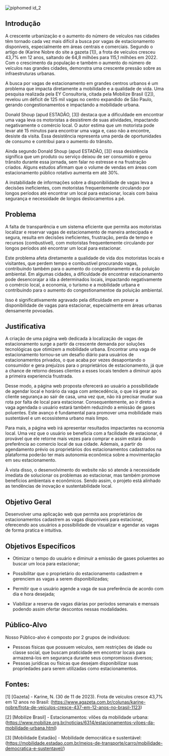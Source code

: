 ![piphomed id_2](https://github.com/user-attachments/assets/21310c63-9570-4f79-bee5-a201a208afd7)


## Introdução

  A crescente urbanização e o aumento do número de veículos nas cidades têm tornado cada vez mais difícil a busca por vagas de estacionamento disponíveis, especialmente em áreas centrais e comerciais. 
Segundo o artigo de (Karine Nobre do site a gazeta [1]), a frota de veículos cresceu 43,7% em 12 anos, saltando de 64,8 milhões para 115,1 milhões em 2022. Com o crescimento  da população e também o aumento do número de veículos nas grandes cidades, demonstra uma crescente pressão sobre as infraestruturas urbanas. 
 


  A busca por vagas de estacionamento em grandes centros urbanos é um problema que impacta diretamente a mobilidade e a qualidade de vida. Uma pesquisa realizada pela EY Consultoria, citada pela Mobilize Brasil ([2]), revelou um déficit de 125 mil vagas no centro expandido de São Paulo, gerando congestionamentos e impactando a mobilidade urbana.

  Donald Shoup (apud ESTADÃO, [3]) destaca que a dificuldade em encontrar uma vaga leva os motoristas a desistirem de suas atividades, impactando negativamente o comércio local. O autor estima que um motorista pode levar até 15 minutos para encontrar uma vaga e, caso não a encontre, desiste da visita. Essa desistência representa uma perda de oportunidades de consumo e contribui para o aumento do trânsito.
  
  Ainda segundo Donald Shoup (apud ESTADÃO, [3])  essa desistência significa que um produto ou serviço deixou de ser consumido e gerou trânsito durante essa jornada, sem falar no estresse e na frustração criados. Alguns estudos afirmam que o volume de vendas em áreas com estacionamento público rotativo aumenta em até 30%.
  
  A instabilidade de informações sobre a disponibilidade de vagas leva a decisões ineficientes, com motoristas frequentemente circulando por longos períodos até encontrar um local para estacionar, locais com baixa segurança e necessidade de longos deslocamentos a pé.

## Problema

  A falta de transparência e um sistema eficiente que permita aos motoristas localizar e reservar vagas de estacionamento de maneira antecipada e segura, resulta em decisões ineficientes, frustração, perda de tempo e recursos (combustível), com motoristas frequentemente circulando por longos períodos até encontrar um local para estacionar. 
  
  Este problema afeta diretamente a qualidade de vida dos motoristas locais e visitantes, que perdem tempo e combustível procurando vagas, contribuindo também para o aumento do congestionamento e da poluição ambiental. Em algumas cidades, a dificuldade de encontrar estacionamento pode desencorajar a ida a determinados locais, impactando negativamente o comércio local, a economia,  o turismo e a mobilidade urbana e contribuindo para o aumento do congestionamentoe da poluição ambiental.
  
  Isso é significativamente agravado pela dificuldade em prever a disponibilidade de vagas para estacionar, especialmente em áreas urbanas densamente povoadas. 


## Justificativa

A criação de uma página web dedicada à localização de vagas de estacionamento surge a partir da crescente demanda por soluções tecnológicas que otimizem a mobilidade urbana. Encontrar uma vaga de estacionamento tornou-se um desafio diário para usuários de estacionamentos privados, o que acaba por vezes desapontando o consumidor e gera prejuízos para o proprietários de estacionamento, já que a chance de retorno desses clientes a esses locais tendem a diminuir após a primeira experiencia frustrada. 

Desse modo, a página web proposta oferecerá ao usuário a possibilidade de agendar local e horário da vaga com antecedência, o que irá gerar ao cliente segurança ao sair de casa, uma vez que, não irá precisar mudar sua rota por falta de local para estacionar. Consequentemente, ao ir direto a vaga agendada o usuário estará também reduzindo a emissão de gases poluentes. Este avanço é fundamental para promover uma mobilidade mais sustentável e um ecossistema urbano mais limpo.

Para mais, a página web irá apresentar resultados impactantes na economia local. Uma vez que o usuário se beneficia com a facilidade de estacionar, é provável que ele retorne mais vezes para comprar e assim estará dando preferência ao comercio local de sua cidade. Ademais, a partir do agendamento prévio os proprietários dos estacionamentos cadastrados na plataforma poderão ter mais autonomia econômica sobre a movimentação em seu estacionamento.

À vista disso, o desenvolvimento do website não só atende à necessidade imediata de solucionar os problemas ao estacionar, mas também promove benefícios ambientais e econômicos. Sendo assim, o projeto está alinhado as tendências de inovação e sustentabilidade local.

## Objetivo Geral

Desenvolver uma aplicação web que permita aos proprietários de estacionamentos cadastrem as vagas disponiveis para estacionar, oferecendo aos usuários a possibilidade de visualizar e agendar as vagas de forma pratica e intuitiva.

## Objetivos Específicos 

- Otimizar o tempo do usuário e diminuir a emissão de gases poluentes ao buscar um loca para estacionar;

- Possibilitar que o proprietário do estacionamento cadastrem e gerenciem as vagas a serem disponibilizadas;

- Permitir que o usuário agende a vaga de sua preferência de acordo com dia e hora desejada;

- Viabilizar a reserva de vagas diárias por períodos semanais e mensais podendo assim ofertar descontos nessas modalidades.

## Público-Alvo

Nosso Público-alvo é composto por 2 grupos de indivíduos:
- Pessoas físicas que possuem veículos, sem restrições de idade ou classe social, que buscam praticidade em encontrar locais para armazená-los em segurança durante seus compromissos diversos;
- Pessoas jurídicas ou físicas que desejam disponibilizar suas propriedades para serem utilizadas como estacionamentos.

## Fontes:
[1] [Gazeta] - Karine, N. (30 de 11 de 2023). Frota de veículos cresce 43,7% em 12 anos no Brasil: (https://www.agazeta.com.br/colunas/karine-nobre/frota-de-veiculos-cresce-437-em-12-anos-no-brasil-1123)
 
[2] [Mobilize Brasil] - Estacionamentos: vilões da mobilidade urbana: (https://www.mobilize.org.br/noticias/6314/estacionamentos-viloes-da-mobilidade-urbana.html)

[3] [Mobilidade Estadão] - Mobilidade democrática e sustentável:
(https://mobilidade.estadao.com.br/meios-de-transporte/carro/mobilidade-democratica-e-sustentavel/)

